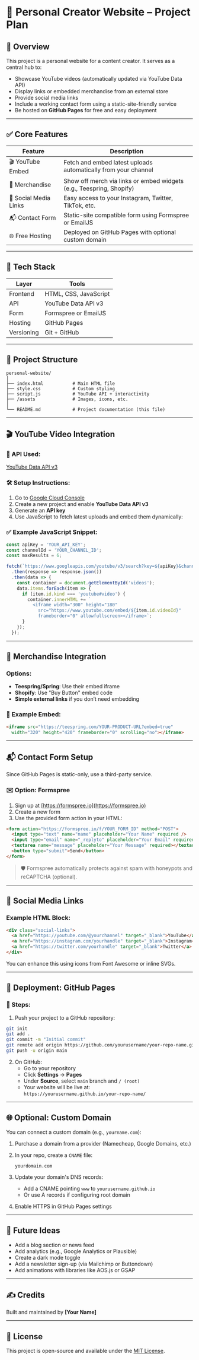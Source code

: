# 🎥 Personal Creator Website – Project Plan

## 📌 Overview

This project is a personal website for a content creator. It serves as a central hub to:

- Showcase YouTube videos (automatically updated via YouTube Data API)
- Display links or embedded merchandise from an external store
- Provide social media links
- Include a working contact form using a static-site-friendly service
- Be hosted on **GitHub Pages** for free and easy deployment

---

## ✅ Core Features

| Feature               | Description                                                                 |
|-----------------------|-----------------------------------------------------------------------------|
| 🎬 YouTube Embed      | Fetch and embed latest uploads automatically from your channel              |
| 👕 Merchandise         | Show off merch via links or embed widgets (e.g., Teespring, Shopify)         |
| 📱 Social Media Links | Easy access to your Instagram, Twitter, TikTok, etc.                        |
| 📬 Contact Form        | Static-site compatible form using Formspree or EmailJS                      |
| 🌐 Free Hosting        | Deployed on GitHub Pages with optional custom domain                        |

---

## 🧰 Tech Stack

| Layer       | Tools                            |
|-------------|----------------------------------|
| Frontend    | HTML, CSS, JavaScript            |
| API         | YouTube Data API v3              |
| Form        | Formspree or EmailJS             |
| Hosting     | GitHub Pages                     |
| Versioning  | Git + GitHub                     |

---

## 🧱 Project Structure

```
personal-website/
│
├── index.html           # Main HTML file
├── style.css            # Custom styling
├── script.js            # YouTube API + interactivity
├── /assets              # Images, icons, etc.
│
└── README.md            # Project documentation (this file)
```

---

## 🎬 YouTube Video Integration

### 🔗 API Used:
[YouTube Data API v3](https://developers.google.com/youtube/v3)

### 🛠 Setup Instructions:
1. Go to [Google Cloud Console](https://console.cloud.google.com/)
2. Create a new project and enable **YouTube Data API v3**
3. Generate an **API key**
4. Use JavaScript to fetch latest uploads and embed them dynamically:

### ✅ Example JavaScript Snippet:

```javascript
const apiKey = 'YOUR_API_KEY';
const channelId = 'YOUR_CHANNEL_ID';
const maxResults = 6;

fetch(`https://www.googleapis.com/youtube/v3/search?key=${apiKey}&channelId=${channelId}&part=snippet,id&order=date&maxResults=${maxResults}`)
  .then(response => response.json())
  .then(data => {
    const container = document.getElementById('videos');
    data.items.forEach(item => {
      if (item.id.kind === 'youtube#video') {
        container.innerHTML += `
          <iframe width="300" height="180"
            src="https://www.youtube.com/embed/${item.id.videoId}"
            frameborder="0" allowfullscreen></iframe>`;
      }
    });
  });
```

---

## 👕 Merchandise Integration

### Options:
- **Teespring/Spring**: Use their embed iframe
- **Shopify**: Use "Buy Button" embed code
- **Simple external links** if you don’t need embedding

### 🔧 Example Embed:

```html
<iframe src="https://teespring.com/YOUR-PRODUCT-URL?embed=true"
  width="320" height="420" frameborder="0" scrolling="no"></iframe>
```

---

## 📬 Contact Form Setup

Since GitHub Pages is static-only, use a third-party service.

### ✉️ Option: Formspree

1. Sign up at [https://formspree.io](https://formspree.io)
2. Create a new form
3. Use the provided form action in your HTML:

```html
<form action="https://formspree.io/f/YOUR_FORM_ID" method="POST">
  <input type="text" name="name" placeholder="Your Name" required />
  <input type="email" name="_replyto" placeholder="Your Email" required />
  <textarea name="message" placeholder="Your Message" required></textarea>
  <button type="submit">Send</button>
</form>
```

> 🛡️ Formspree automatically protects against spam with honeypots and reCAPTCHA (optional).

---

## 📱 Social Media Links

### Example HTML Block:

```html
<div class="social-links">
  <a href="https://youtube.com/@yourchannel" target="_blank">YouTube</a>
  <a href="https://instagram.com/yourhandle" target="_blank">Instagram</a>
  <a href="https://twitter.com/yourhandle" target="_blank">Twitter</a>
</div>
```

You can enhance this using icons from Font Awesome or inline SVGs.

---

## 🚀 Deployment: GitHub Pages

### 🔧 Steps:

1. Push your project to a GitHub repository:

```bash
git init
git add .
git commit -m "Initial commit"
git remote add origin https://github.com/yourusername/your-repo-name.git
git push -u origin main
```

2. On GitHub:
   - Go to your repository
   - Click **Settings** → **Pages**
   - Under **Source**, select `main` branch and `/ (root)`
   - Your website will be live at:  
     `https://yourusername.github.io/your-repo-name/`

---

## 🌐 Optional: Custom Domain

You can connect a custom domain (e.g., `yourname.com`):

1. Purchase a domain from a provider (Namecheap, Google Domains, etc.)
2. In your repo, create a `CNAME` file:
   ```
   yourdomain.com
   ```
3. Update your domain's DNS records:
   - Add a CNAME pointing `www` to `yourusername.github.io`
   - Or use A records if configuring root domain

4. Enable HTTPS in GitHub Pages settings

---

## 🧩 Future Ideas

- Add a blog section or news feed
- Add analytics (e.g., Google Analytics or Plausible)
- Create a dark mode toggle
- Add a newsletter sign-up (via Mailchimp or Buttondown)
- Add animations with libraries like AOS.js or GSAP

---

## ✍️ Credits

Built and maintained by **[Your Name]**

---

## 📄 License

This project is open-source and available under the [MIT License](LICENSE).

